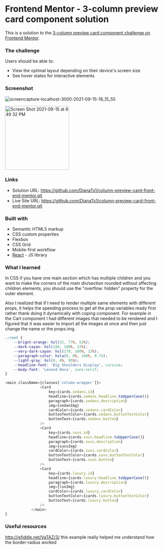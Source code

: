 # Frontend Mentor - 3-column preview card component solution

This is a solution to the [3-column preview card component challenge on Frontend Mentor](https://www.frontendmentor.io/challenges/3column-preview-card-component-pH92eAR2-).


### The challenge

Users should be able to:

- View the optimal layout depending on their device's screen size
- See hover states for interactive elements

### Screenshot
![screencapture-localhost-3000-2021-09-15-18_15_55](https://user-images.githubusercontent.com/73934231/133519790-354c79a3-b38f-408e-ae86-31767b9834c6.png)


<img width="210" alt="Screen Shot 2021-09-15 at 6 49 32 PM" src="https://user-images.githubusercontent.com/73934231/133520000-17398e2b-9e2b-478e-9230-fc62d2872747.png">


### Links

- Solution URL: https://github.com/DianaTs1/column-preview-card-front-end-mentor.git
- Live Site URL: https://github.com/DianaTs1/column-preview-card-front-end-mentor.git


### Built with

- Semantic HTML5 markup
- CSS custom properties
- Flexbox
- CSS Grid
- Mobile-first workflow
- [React](https://reactjs.org/) - JS library


### What I learned

In CSS if you have one main section which has multiple children and you want to make the corners of the main div/section rounded without affecting children elements, you should use the "overflow: hidden" property for the outer element.

Also I realized that if I need to render multiple same elements with different props, it helps the speeding process to get all the prop variables ready first rather thank doing it dynamically with coping component. For example in the Cart component I had different images that needed to be rendered  and I figured that it was easier to import all the images at once and then just change the name or the props.img.


```css
.:root {
	--brignt-orange: hsl(31, 77%, 52%);
	--dark-cayan: hsl(184, 100%, 22%);
	--very-dark-cayan: hsl(179, 100%, 13%);
	--paragraph-color: hsla(0, 0%, 100%, 0.75);
	--light-gray: hsl(0, 0%, 95%);
	--headline-font: 'Big Shoulders Display', cursive;
	--body-font: 'Lexend Deca', sans-serif;
}
```
```js
<main className={classes['column-wrapper']}>
				<Card
					key={cards.sedans.id}
					headline={cards.sedans.headline.toUpperCase()}
					paragraph={cards.sedans.description}
					img={sedanImg}
					cardColor={cards.sedans.cardColor}
					buttonTextColor={cards.sedans.buttonTextColor}
					buttonText={cards.sedans.button}
				/>
				<Card
					key={cards.suvs.id}
					headline={cards.suvs.headline.toUpperCase()}
					paragraph={cards.suvs.description}
					img={suvsImg}
					cardColor={cards.suvs.cardColor}
					buttonTextColor={cards.suvs.buttonTextColor}
					buttonText={cards.suvs.button}
				/>
				<Card
					key={cards.luxury.id}
					headline={cards.luxury.headline.toUpperCase()}
					paragraph={cards.luxury.description}
					img={luxImg}
					cardColor={cards.luxury.cardColor}
					buttonTextColor={cards.luxury.buttonTextColor}
					buttonText={cards.luxury.button}
				/>
			</main>
}
```

### Useful resources

http://jsfiddle.net/VaTAZ/3/ this example really helped me understand how the border-radius worked
